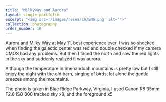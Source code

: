 ```yaml
---
title: "Milkyway and Aurora"
layout: single-portfolio
excerpt: "<img src='/images/research/EMS.png' alt=''>"
collection: photography
order_number: 10
---
```


Aurora and Milky Way at May 11, best experience ever. I was so shocked when finding the galactic center was red and double checked if my camera CMOS had any problems. But then I faced the north and saw the red lights in the sky and suddenly realized it was aurora.

Although the temperature in Shenandoah mountains is pretty low but I still enjoy the night with the old barn, singing of birds, let alone the gentle breezes among the mountains.

The photo is taken in Blue Ridge Parkway, Virginia, I used Canon R6 35mm F2.8 ISO 800 tracked sky x8, and the foreground x5


